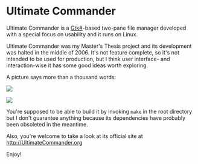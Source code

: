 Ultimate Commander
==================

Ultimate Commander is a [Gtk#](http://www.mono-project.com/GtkSharp)-based two-pane file manager developed with a special focus on usability and it runs on Linux.

Ultimate Commander was my Master's Thesis project and its development was halted in the middle of 2006. It's not feature complete, so it's not intended to be used for production, but I think user interface- and interaction-wise it has some good ideas worth exploring.

A picture says more than a thousand words:

![](https://raw.github.com/mondalaci/ultimate-commander/master/misc/screenshot.png)

![](/mondalaci/ultimate-commander/raw/master/misc/screenshot.png)

You're supposed to be able to build it by invoking `make` in the root directory but I don't guarantee anything because its dependencies have probably been obsoleted in the meantime.

Also, you're welcome to take a look at its official site at http://UltimateCommander.org

Enjoy!
